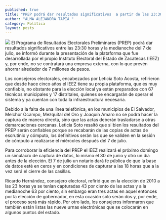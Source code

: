 ```yaml
---
published: true
title: "PREP podrá dar resultados significativos  a partir de las 23:30 horas, afirma IEEZ"
author: "ALMA ALEJANDRA TAPIA "
category: Política
layout: posts
---
```


![](http://i.imgur.com/gsehG1zm.jpg)
El Programa de Resultados Electorales Preliminares (PREP) podrá dar resultados significativos entre las 23:30 horas y la medianoche del 7 de julio, se informó durante la presentación de la plataforma que fue desarrollada por el propio Instituto Electoral del Estado de Zacatecas (IEEZ) y, por ende, no se contratará una empresa externa, con lo que prevén ahorrar alrededor de 7 millones de pesos.

Los consejeros electorales, encabezados por Leticia Soto Acosta, refirieron que desde hace cinco años el IEEZ tiene su propia plataforma, que es muy confiable, no obstante para la elección local ya están preparados con 67 técnicos municipales y 17 distritales, quienes se encargarán de operar el sistema y ya cuentan con toda la infraestructura necesaria.

Debido a la falta de una línea telefónica, en los municipios de El Salvador, Melchor Ocampo, Mezquital del Oro y Joaquín Amaro no se podrá hacer la captura de manera directa, sino que las actas deberán trasladarse a otras demarcaciones cercanas.
Leticia Soto resaltó que si bien los resultados del PREP serán confiables porque se recabarán de las copias de actas de escrutinio y cómputo, los definitivos serán los que se validen en la sesión de cómputo a realizarse el miércoles después del 7 de julio.

Para corroborar la eficiencia del PREP el IEEZ realizará el próximo domingo un simulacro de captura de datos, lo mismo el 30 de junio y otro un día antes de la elección. El 7 de julio un notario dará fe pública de que la base de datos esté en ceros y en condiciones de capturar a las 18 horas que a la vez será el cierre de las casillas.

Ricardo Hernández, consejero electoral, refirió que en la elección de 2010 a las 23 horas ya se tenían capturadas 43 por ciento de las actas y a la medianoche 63 por ciento, sin embargo eran tres actas en aquel entonces por la elección de gobernador, en esta ocasión sólo serán dos y, por ende, el proceso será más rápido.
Por otro lado, los consejeros informaron que también están listas las nueve urnas electrónicas que se colocarán en algunos puntos del estado.
